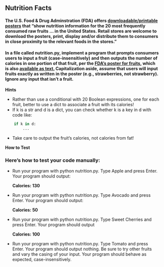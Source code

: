 ## Nutrition Facts
#### The U.S. Food & Drug Adminstration (FDA) offers [downloadable/printable posters](https://www.fda.gov/food/food-labeling-nutrition/nutrition-information-raw-fruits-vegetables-and-fish) that “show nutrition information for the 20 most frequently consumed raw fruits … in the United States. Retail stores are welcome to download the posters, print, display and/or distribute them to consumers in close proximity to the relevant foods in the stores.”

#### In a file called nutrition.py, implement a program that prompts consumers users to input a fruit (case-insensitively) and then outputs the number of calories in one portion of that fruit, per the [FDA’s poster for fruits](https://cs50.harvard.edu/python/2022/psets/2/nutrition/Nutrition-Information-for-Raw-Fruits---small-PDF-Poster.pdf), which is also [available as text.](https://www.fda.gov/food/food-labeling-nutrition/raw-fruits-poster-text-version-accessible-version) Capitalization aside, assume that users will input fruits exactly as written in the poster (e.g., strawberries, not strawberry). Ignore any input that isn’t a fruit.

**Hints**
* Rather than use a conditional with 20 Boolean expressions, one for each fruit, better to use a dict to associate a fruit with its calories!
* If k is a str and d is a dict, you can check whether k is a key in d with code like:
```python
    if k in d:
        ...
```
* Take care to output the fruit’s calories, not calories from fat!

**How to Test**
### Here’s how to test your code manually:

* Run your program with python nutrition.py. Type Apple and press Enter. Your program should output:
    
    **Calories: 130**
* Run your program with python nutrition.py. Type Avocado and press Enter. Your program should output:
    
    **Calories: 50**
* Run your program with python nutrition.py. Type Sweet Cherries and press Enter. Your program should output
    
    **Calories: 100**
* Run your program with python nutrition.py. Type Tomato and press Enter. Your program should output nothing.
Be sure to try other fruits and vary the casing of your input. Your program should behave as expected, case-insensitively.
